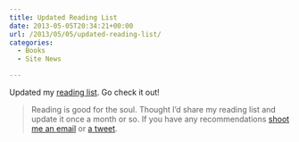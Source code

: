 ```yaml
---
title: Updated Reading List
date: 2013-05-05T20:34:21+00:00
url: /2013/05/05/updated-reading-list/
categories:
  - Books
  - Site News

---
```

Updated my [reading list][1]. Go check it out!

> Reading is good for the soul. Thought I&#8217;d share my reading list and update it once a month or so. If you have any recommendations [shoot me an email][2] or [a tweet][3].

 [1]: http://mikezornek.com/reading-list/
 [2]: mailto:mike@clickablebliss.com
 [3]: http://twitter.com